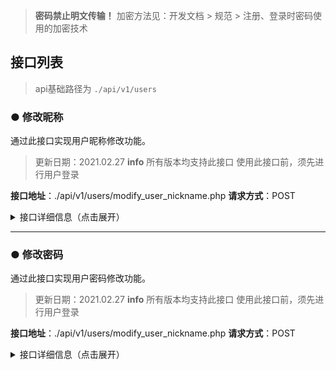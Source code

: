 > **密码禁止明文传输！** 加密方法见：开发文档 > 规范 > 注册、登录时密码使用的加密技术

## 接口列表

> api基础路径为 `./api/v1/users`

<!-- ##################################  ################################## -->
### ● 修改昵称

通过此接口实现用户昵称修改功能。

> 更新日期：2021.02.27
> **info** 所有版本均支持此接口
> 使用此接口前，须先进行用户登录

**接口地址**：./api/v1/users/modify_user_nickname.php
**请求方式**：POST

<details>
<summary>接口详细信息（点击展开）</summary>

| 参数名称     | 是否必须 | 类型   | 参数值示例   | 说明     |
| :---------- | :------: | :----- | :----- | :------- |
| key         |    是    | string | ajax | 固定参数，填写`"ajax"` |
| nickname    |    是    | string | 111111 | 用户修改后的新用户名（放在URL参数中） |
| uuid        |    是    | string |  | 用户uuid |

#### 请求示例：

```javascript
// jQuery
$.ajax({
	type: "post",
	url: "./api/v1/users/modify_user_nickname.php?nickname=" + newNickname,
	data: {key: 'ajax', uuid: '用户uuid'},
	dataType: "json",
	success: function (res) {
		if(res){
			if(res.success == true)
				 /* 昵称修改成功 */
			else
				/* 昵称修改失败 */
		}
	},
	error:function (res) {
		// 请求失败回调函数
	}
});
```

**返回格式**：`json`

| 返回参数     | 类型   | 参数值示例   | 说明     |
| :---------- | :----- | :----- | :------- |
| msg         | string | 这是一条消息 | 修改成功/失败时的提示消息 |
| success     | bool   | true | 用于判断用户昵称是否修改成功 |

#### 返回示例：

```javascript
{"msg":"信息","success":true}
```
</details>

<!-- ##################################  ################################## -->
--------------------------------------------------------------------------------

### ● 修改密码

通过此接口实现用户密码修改功能。

> 更新日期：2021.02.27
> **info** 所有版本均支持此接口
> 使用此接口前，须先进行用户登录

**接口地址**：./api/v1/users/modify_user_nickname.php
**请求方式**：POST

<details>
<summary>接口详细信息（点击展开）</summary>

| 参数名称     | 是否必须 | 类型   | 参数值示例   | 说明     |
| :---------- | :------: | :----- | :----- | :------- |
| key         |    是    | string | ajax | 固定参数，填写`"ajax"` |
| uuid        |    是    | string |  | 用户uuid |
| oldPwd      |    是    | string |  | 旧密码（加密后） |
| newPwd      |    是    | string |  | 新密码（加密后） |
| newPwd_Confirm |    是    | string |  | 新密码确认（加密后） |

#### 请求示例：

```javascript
// jQuery
$.ajax({
    type: "post",
    url: "./api/v1/users/modify_user_password.php",
    data: {
        key: 'ajax',
        uuid: '用户uuid',
        oldPwd: Base64.encode(Base64.encode(oldPwd.split('').reverse().join('')).split('').reverse().join('')),
        newPwd: Base64.encode(Base64.encode(newPwd.split('').reverse().join('')).split('').reverse().join('')),
        newPwd_Confirm: Base64.encode(Base64.encode(newPwd_Confirm.split('').reverse().join('')).split('').reverse().join('')),
    },
    dataType: "json",
    success: function (res) {
        if(res){
            if(res.success == true)
                /* 密码修改成功 */
            else
                /* 密码修改失败 */
        }
    },
    error:function (res) {
        // 请求失败回调函数
    }
});
```

**返回格式**：`json`

| 返回参数     | 类型   | 参数值示例   | 说明     |
| :---------- | :----- | :----- | :------- |
| msg          | string | 这是一条消息 | 修改成功/失败时的提示消息 |
| success     | bool   | true | 用于判断用户密码是否修改成功 |

#### 返回示例：

```javascript
{"msg":"信息","success":true}
```
</details>